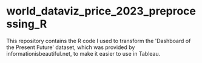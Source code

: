# world_dataviz_price_2023_preprocessing_R
This repository contains the R code I used to transform the 'Dashboard of the Present Future' dataset, which was provided by informationisbeautiful.net, to make it easier to use in Tableau.  
